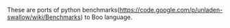 These are ports of python benchmarks(https://code.google.com/p/unladen-swallow/wiki/Benchmarks) to Boo language.
